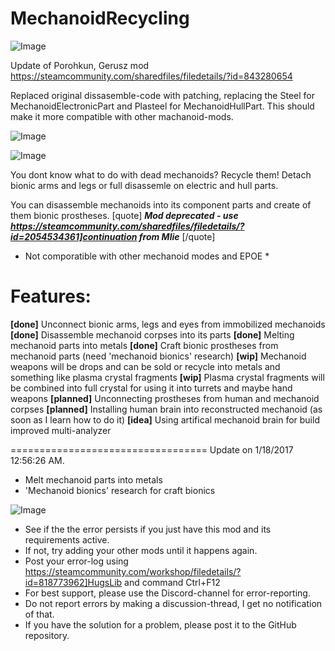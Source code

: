 # MechanoidRecycling

![Image](https://i.imgur.com/buuPQel.png)

Update of Porohkun, Gerusz mod 
https://steamcommunity.com/sharedfiles/filedetails/?id=843280654

Replaced original dissasemble-code with patching, replacing the Steel for MechanoidElectronicPart and Plasteel for MechanoidHullPart.
This should make it more compatible with other machanoid-mods.

![Image](https://i.imgur.com/pufA0kM.png)

	
![Image](https://i.imgur.com/Z4GOv8H.png)


You dont know what to do with dead mechanoids? Recycle them! Detach bionic arms and legs or full disassemle on electric and hull parts.

You can disassemble mechanoids into its component parts and create of them bionic prostheses.
[quote]
***Mod deprecated - use https://steamcommunity.com/sharedfiles/filedetails/?id=2054534361]continuation from Mlie***
[/quote]
* Not comporatible with other mechanoid modes and EPOE *

# Features:

**[done]** Unconnect bionic arms, legs and eyes from immobilized mechanoids
**[done]** Disassemble mechanoid corpses into its parts
**[done]** Melting mechanoid parts into metals
**[done]** Craft bionic prostheses from mechanoid parts (need 'mechanoid bionics' research)
**[wip]** Mechanoid weapons will be drops and can be sold or recycle into metals and something like plasma crystal fragments
**[wip]** Plasma crystal fragments will be combined into full crystal for using it into turrets and maybe hand weapons
**[planned]** Unconnecting prostheses from human and mechanoid corpses
**[planned]** Installing human brain into reconstructed mechanoid (as soon as I learn how to do it)
**[idea]** Using artifical mechanoid brain for build improved multi-analyzer

==================================
Update on 1/18/2017 12:56:26 AM.

- Melt mechanoid parts into metals
- 'Mechanoid bionics' research for craft bionics


![Image](https://i.imgur.com/PwoNOj4.png)



-  See if the the error persists if you just have this mod and its requirements active.
-  If not, try adding your other mods until it happens again.
-  Post your error-log using https://steamcommunity.com/workshop/filedetails/?id=818773962]HugsLib and command Ctrl+F12
-  For best support, please use the Discord-channel for error-reporting.
-  Do not report errors by making a discussion-thread, I get no notification of that.
-  If you have the solution for a problem, please post it to the GitHub repository.



